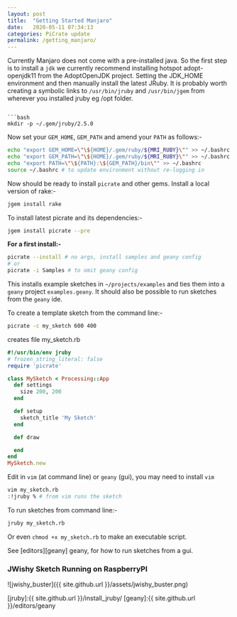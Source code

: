 ```yaml
---
layout: post
title:  "Getting Started Manjaro"
date:   2020-05-11 07:34:13
categories: PiCrate update
permalink: /getting_manjaro/
---
```

Currently Manjaro does not come with a pre-installed java. So the first step is to install a `jdk` we currently recommend installing hotspot adopt-openjdk11 from the AdoptOpenJDK project. Setting the JDK_HOME environment and then manually install the latest JRuby. It is probably worth creating a symbolic links to `/usr/bin/jruby` and `/usr/bin/jgem` from wherever you installed jruby eg /opt folder.
```

```bash
mkdir -p ~/.gem/jruby/2.5.0
```
Now set your `GEM_HOME`, `GEM_PATH` and amend your `PATH` as follows:-

```bash
echo "export GEM_HOME=\"\${HOME}/.gem/ruby/${MRI_RUBY}\"" >> ~/.bashrc
echo "export GEM_PATH=\"\${HOME}/.gem/ruby/${MRI_RUBY}\"" >> ~/.bashrc
echo "export PATH=\"\${PATH}:\${GEM_PATH}/bin\"" >> ~/.bashrc
source ~/.bashrc # to update environment without re-logging in
```
Now should be ready to install `picrate` and other gems.
Install a local version of rake:-
```bash
jgem install rake
```
To install latest picrate and its dependencies:-

```bash
jgem install picrate --pre
```
__For a first install:-__

```bash
picrate --install # no args, install samples and geany config
# or
picrate -i Samples # to omit geany config
```

This installs example sketches in `~/projects/examples` and ties them into a `geany` project `examples.geany`. It should also be possible to run sketches from the `geany` ide.

To create a template sketch from the command line:-

```bash
picrate -c my_sketch 600 400
```
creates file my_sketch.rb

```ruby
#!/usr/bin/env jruby
# frozen_string_literal: false
require 'picrate'

class MySketch < Processing::App
  def settings
    size 200, 200
  end

  def setup
    sketch_title 'My Sketch'
  end

  def draw

  end
end
MySketch.new

```

Edit in `vim` (at command line) or `geany` (gui), you may need to install `vim`
```bash
vim my_sketch.rb
:!jruby % # from vim runs the sketch
```

To run sketches from command line:-

```bash
jruby my_sketch.rb
```

Or even `chmod +x my_sketch.rb` to make an executable script.

See [editors][geany] geany, for how to run sketches from a gui.

### JWishy Sketch Running on RaspberryPI

![jwishy_buster]({{ site.github.url }}/assets/jwishy_buster.png)

[buster]: https://gist.github.com/monkstone/04a1272ca9274a2c7e3e1bf170877bfb
[java]:http://ruby-processing.github.io/java/raspberry/
[jruby]:{{ site.github.url }}/install_jruby/
[geany]:{{ site.github.url }}/editors/geany

